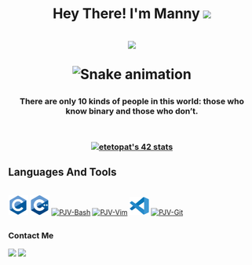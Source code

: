 <h1 align="center">Hey There! I'm Manny <img width="35" src=https://github.com/manny-unchained/manny-unchained/blob/main/resources/hi.gif></p>
<p align="center">	
<img src="https://readme-typing-svg.herokuapp.com/?color=%23E16797&size=23&center=true&lines=Student+Programmer+42Bangkok"></a>
</p>

![Snake animation](https://github.com/manny-unchained/manny-unchained/blob/main/resources/grid-snake.svg)
<br>
<h3 align="center">There are only 10 kinds of people in this world: those who know binary and those who don’t.
</p>
<br>

[![etetopat's 42 stats](https://badge.mediaplus.ma/levi/etetopat?1337Badge=off&UM6P=off)](https://github.com/oakoudad/badge42)



  <h2> Languages And Tools </h2>
<div style="display: inline_block"><br>
  <a href="https://www.cprogramming.com/" target="_blank" rel="noreferrer"> <img alt="PJV-C" height="40" width="40" src="https://raw.githubusercontent.com/devicons/devicon/master/icons/c/c-original.svg"></a>
  <a href="https://www.cplusplus.com/" target="_blank" rel="noreferrer"> <img alt="cplusplus" width="40" height="40" src="https://raw.githubusercontent.com/devicons/devicon/master/icons/cplusplus/cplusplus-original.svg"></a>
  <a href="https://www.gnu.org/software/bash/" target="_blank" rel="noreferrer"> <img alt="PJV-Bash" height="46" width="48" src="https://img.icons8.com/plasticine/100/000000/bash.png"/></a>
  <a href="https://www.vim.org/" target="_blank" rel="noreferrer"><img alt="PJV-Vim" height="37" width="40" src="https://upload.wikimedia.org/wikipedia/commons/9/9f/Vimlogo.svg" /></a>
  <a href="https://code.visualstudio.com/" target="_blank" rel="noreferrer"> <img alt="PJV-VS " height="37" width="40" src="https://raw.githubusercontent.com/devicons/devicon/master/icons/vscode/vscode-original.svg"></a>
  <a href="https://git-scm.com/" target="_blank" rel="noreferrer"><img alt="PJV-Git" height="37" width="40" src="https://cdn.jsdelivr.net/gh/devicons/devicon/icons/git/git-original.svg"/></a>
</div>

  ##
<h3>  Contact Me  </h3>
<div> 
  <a href="https://instagram.com/manny_unchained" target="_blank"><img src="https://img.shields.io/badge/-Instagram-%23E4405F?style=for-the-badge&logo=instagram&logoColor=white" target="_blank"></a>
  <a href= "https://linkedin.com/in/emmanueltetopata/""_blank"><img src="https://img.shields.io/badge/-LinkedIn-%230077B5?style=for-the-badge&logo=linkedin&logoColor=white" target="_blank"></a> 
